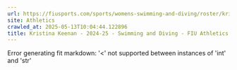 ```yaml
---
url: https://fiusports.com/sports/womens-swimming-and-diving/roster/kristina-keenan/12839
site: Athletics
crawled_at: 2025-05-13T10:04:44.122896
title: Kristina Keenan - 2024-25 - Swimming and Diving - FIU Athletics
---
```


Error generating fit markdown: '<' not supported between instances of 'int' and 'str'